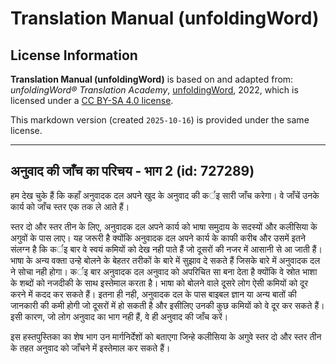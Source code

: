 # Translation Manual (unfoldingWord)

## License Information

**Translation Manual (unfoldingWord)** is based on and adapted from: _unfoldingWord® Translation Academy_, [unfoldingWord](https://unfoldingword.org/utw), 2022, which is licensed under a [CC BY-SA 4.0 license](https://creativecommons.org/licenses/by-sa/4.0/legalcode.en).

This markdown version (created `2025-10-16`) is provided under the same license.



--------------------------------

## अनुवाद की जाँच का परिचय - भाग 2 (id: 727289)

हम देख चुके हैं कि कहाँ अनुवादक दल अपने खुद के अनुवाद की कर्इ सारी जाँच करेगा। वे जाँचें उनके कार्य को जाँच स्तर एक तक ले आते हैं।

स्तर दो और स्तर तीन के लिए, अनुवादक दल अपने कार्य को भाषा समुदाय के सदस्यों और कलीसिया के अगुवों के पास लाए। यह जरूरी है क्योंकि अनुवादक दल अपने कार्य के काफी करीब और उसमें इतने संलग्न है कि कर्इ बार वे स्वयं कमियों को देख नही पाते हैं जो दूसरों की नजर में आसानी से आ जाती हैं। भाषा के अन्य वक्ता उन्हे बोलने के बेहतर तरीकों के बारे में सुझाव दे सकते हैं जिसके बारे में अनुवादक दल ने सोचा नही होगा। कर्इ बार अनुवादक दल अनुवाद को अपरिचित सा बना देता है क्योंकि वे स्रोत भाशा के शब्दों को नजदीकी के साथ इस्तेमाल करता है। भाषा को बोलने वाले दूसरे लोग ऐसी कमियों को दूर करने में कदद कर सकते हैं। इतना ही नही, अनुवादक दल के पास बाइबल ज्ञान या अन्य बातों की जानकारी की कमी होगी जो दूसरों में हो सकती है और इसीलिए उनकी कुछ कमियों को वे दूर कर सकते हैं।इसी कारण, जो लोग अनुवाद का भाग नही हैं, वे ही अनुवाद की जाँच करें।

इस हस्तपुस्तिका का शेष भाग उन मार्गनिर्देशों को बताएगा जिन्हे कलीसिया के अगुवे स्तर दो और स्तर तीन के तहत अनुवाद को जाँचने में इस्तेमाल कर सकते हैं।


